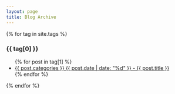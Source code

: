 ```yaml
---
layout: page
title: Blog Archive
---
```



{% for tag in site.tags %}
  <h3>{{ tag[0] }}</h3>
  <ul>
    {% for post in tag[1] %}
      <li><a href="{{ post.url }}">{{ post.categories }} {{ post.date | date: "%d" }} - {{ post.title }}</a></li>
    {% endfor %}
  </ul>
{% endfor %}